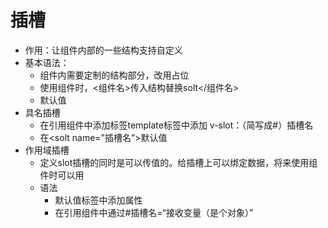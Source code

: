 # 插槽

* 作用：让组件内部的一些结构支持自定义
* 基本语法：
  * 组件内需要定制的结构部分，改用<solt></solt>占位
  * 使用组件时，<组件名>传入结构替换solt</组件名>
  * <solt>默认值</solt>
* 具名插槽
  * 在引用组件中添加标签template标签中添加 v-slot：（简写成#）插槽名
  * 在<solt name="插槽名”>默认值</solt>
* 作用域插槽
  * 定义slot插槽的同时是可以传值的。给插槽上可以绑定数据，将来使用组件时可以用
  * 语法
    * <solt>默认值</solt>标签中添加属性
    * 在引用组件中通过#插槽名=“接收变量（是个对象）”

